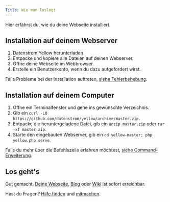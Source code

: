 ```yaml
---
Title: Wie man loslegt
---
```

Hier erfährst du, wie du deine Webseite installiert.

## Installation auf deinem Webserver

1. [Datenstrom Yellow herunterladen](https://github.com/datenstrom/yellow/archive/master.zip).
2. Entpacke und kopiere alle Dateien auf deinen Webserver.
3. Öffne deine Webseite im Webbrowser.
4. Erstelle ein Benutzerkonto, wenn du dazu aufgefordert wirst.

Falls Probleme bei der Installation auftreten, [siehe Fehlerbehebung](troubleshooting).

## Installation auf deinem Computer

1. Öffne ein Terminalfenster und gehe ins gewünschte Verzeichnis. 
2. Gib ein `curl -LO https://github.com/datenstrom/yellow/archive/master.zip`.
3. Entpacke die heruntergeladene Datei, gib ein `unzip master.zip` oder `tar -xf master.zip`.
4. Starte den eingebauten Webserver, gib ein `cd yellow-master; php yellow.php serve`.

Falls du mehr über die Befehlszeile erfahren möchtest, [siehe Command-Erweiterung](https://github.com/datenstrom/yellow-extensions/tree/master/source/command/README-de.md).

## Los geht's

Gut gemacht. [Deine Webseite](how-to-make-a-small-website), [Blog](how-to-make-a-small-blog) oder [Wiki](how-to-make-a-small-wiki) ist sofort erreichbar.

Hast du Fragen? [Hilfe finden](.) und [mitmachen](contributing-guidelines).
